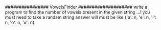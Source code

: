 ################ VowelsFinder ####################
write a program to find the number of vowels present in the given string ...!
you must need to take a randam string 
answer will must be like 
{'a': n, 'e': n, 'i': n, 'o': n, 'u': n}